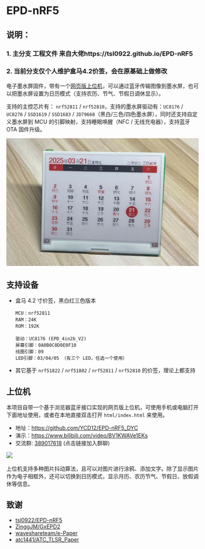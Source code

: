 # EPD-nRF5
## 说明：
### 1. 主分支 工程文件 来自大佬https://tsl0922.github.io/EPD-nRF5 
### 2. 当前分支仅个人维护盒马4.2价签，会在原基础上做修改

电子墨水屏固件，带有一个[网页版上位机](https://ycd12.github.io/EPD-nRF5_DYC/)，可以通过蓝牙传输图像到墨水屏，也可以把墨水屏设置为日历模式（支持农历、节气、节假日调休显示）。

支持的主控芯片有：  `nrf52811` / `nrf52810`，支持的墨水屏驱动有：`UC8176` / `UC8276` / `SSD1619` / `SSD1683` / `JD79668`（黑白/三色/四色墨水屏），同时还支持自定义墨水屏到 MCU 的引脚映射，支持睡眠唤醒（NFC / 无线充电器），支持蓝牙 OTA 固件升级。

![](docs/images/1.jpg)

## 支持设备

- 盒马 4.2 寸价签，黑白红三色版本

    ```
    MCU：nrf52811
    RAM：24K
    ROM：192K

    驱动：UC8176 (EPD_4in2b_V2)
    屏幕引脚：0A0B0C0D0E0F10
    线圈引脚：09
    LED引脚：03/04/05 （有三个 LED，任选一个使用）
    ```

- 其它基于 `nrf51822` / `nrf51802` / `nrf52811` / `nrf52810` 的价签，理论上都支持

## 上位机

本项目自带一个基于浏览器蓝牙接口实现的网页版上位机，可使用手机或电脑打开下面地址使用，或者在本地直接双击打开 `html/index.html` 来使用。

- 地址：https://github.com/YCD12/EPD-nRF5_DYC
- 演示：https://www.bilibili.com/video/BV1KWAVe1EKs
- 交流群: [389017618](https://qm.qq.com/q/SckzhfDxuu) (点击链接加入群聊)

![](docs/images/0.jpg)

上位机支持多种图片抖动算法，且可以对图片进行涂鸦、添加文字。除了显示图片作为电子相框外，还可以切换到日历模式，显示月历、农历节气、节假日、放假调休等信息。

## 致谢

- [tsl0922/EPD-nRF5](https://tsl0922.github.io/EPD-nRF5)
- [ZinggJM/GxEPD2](https://github.com/ZinggJM/GxEPD2)
- [waveshareteam/e-Paper](https://github.com/waveshareteam/e-Paper)
- [atc1441/ATC_TLSR_Paper](https://github.com/atc1441/ATC_TLSR_Paper)
